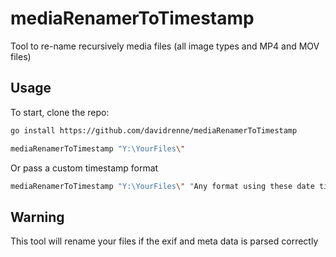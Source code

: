 # mediaRenamerToTimestamp

Tool to re-name recursively media files (all image types and MP4 and MOV files)

## Usage

To start, clone the repo:

```bash
go install https://github.com/davidrenne/mediaRenamerToTimestamp

mediaRenamerToTimestamp "Y:\YourFiles\"
```

Or pass a custom timestamp format

```bash
mediaRenamerToTimestamp "Y:\YourFiles\" "Any format using these date times https://www.geeksforgeeks.org/time-formatting-in-golang/ such as RFC850 Monday, 02-Jan-06 15:04:05 MST"
```

## Warning

This tool will rename your files if the exif and meta data is parsed correctly